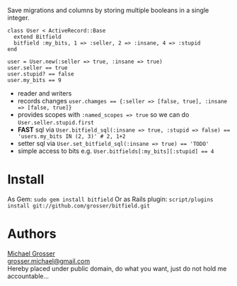 Save migrations and columns by storing multiple booleans in a single integer.

    class User < ActiveRecord::Base
      extend Bitfield
      bitfield :my_bits, 1 => :seller, 2 => :insane, 4 => :stupid
    end

    user = User.new(:seller => true, :insane => true)
    user.seller == true
    user.stupid? == false
    user.my_bits == 9

 - reader and writers
 - records changes `user.chamges == {:seller => [false, true], :insane => [false, true]}`
 - provides scopes with `:named_scopes => true` so we can do `User.seller.stupid.first`
 - **FAST** sql via `User.bitfield_sql(:insane => true, :stupid => false) == 'users.my_bits IN (2, 3)' # 2, 1+2`
 - setter sql via `User.set_bitfield_sql(:insane => true) == 'TODO'`
 - simple access to bits e.g. `User.bitfields[:my_bits][:stupid] == 4`

Install
=======
As Gem: ` sudo gem install bitfield `
Or as Rails plugin: ` script/plugins install git://github.com/grosser/bitfield.git `

Authors
=======
[Michael Grosser](http://pragmatig.wordpress.com)  
grosser.michael@gmail.com  
Hereby placed under public domain, do what you want, just do not hold me accountable...